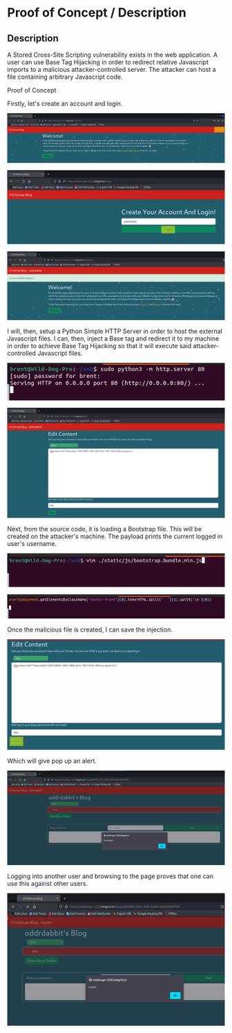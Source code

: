 # Proof of Concept / Description

## Description

A Stored Cross-Site Scripting vulnerability exists in the web application. A user can use Base Tag Hijacking in order to redirect relative Javascript imports to a malicious attacker-controlled server. The attacker can host a file containing arbitrary Javascript code.

Proof of Concept

Firstly, let's create an account and login.

![](1.png)

![](2.png)

![](3.png)

I will, then, setup a Python Simple HTTP Server in order to host the external Javascript files. I can, then, inject a Base tag and redirect it to my machine in order to achieve Base Tag Hijacking so that it will execute said attacker-controlled Javascript files.

![](5.png)

![](4.png)

Next, from the source code, it is loading a Bootstrap file. This will be created on the attacker's machine. The payload prints the current logged in user's username.

![](6.png)

![](7.png)

Once the malicious file is created, I can save the injection.

![](8.png)

Which will give pop up an alert.

![](9.png)

Logging into another user and browsing to the page proves that one can use this against other users.

![](10.png)
